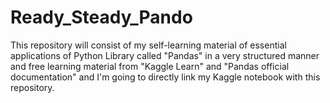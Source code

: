 # Ready_Steady_Pando
This repository will consist of my self-learning material of essential applications of Python Library called "Pandas" in a very structured manner and free learning material from "Kaggle Learn" and "Pandas official documentation" and I'm going to directly link my Kaggle notebook with this repository. 
